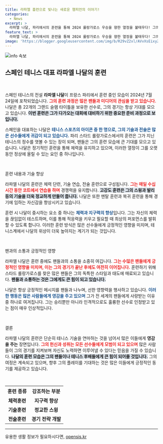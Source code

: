 ```yaml
---
title: 라파엘 훔련으로 빛나는 새로운 챔피언의 이야기!
categories:
  - News
excerpt: >
  라파엘 나달, 파리에서의 훈련을 통해 2024 롤랑가로스 우승을 향한 열정을 불태우다! 그의 비하인드 스토리가 궁금하다면 클릭하세요!
feature_text: >
  라파엘 나달, 파리에서의 훈련을 통해 2024 롤랑가로스 우승을 향한 열정을 불태우다! 그의 비하인드 스토리가 궁금하다면 클릭하세요!
image: 'https://blogger.googleusercontent.com/img/b/R29vZ2xl/AVvXsEixyZcFfHzMRdzZMjFBmAUKJYCLCGyLL1o632UiGVXcaFdKo_bkvkuCioo0uUKlGfBVcT3P84aROyZIXSBEx3Aw5nCQ3pTgDom1WDC4m8eifvWiAmWEEVb4x6G_l8C0QH225ldMjyaFvpxGEBGNO37VmDTDMHGhJPq73UglMfDca1-0aw/s1600/blogspot.png'
---
```


<p><img src="https://blogger.googleusercontent.com/img/b/R29vZ2xl/AVvXsEixyZcFfHzMRdzZMjFBmAUKJYCLCGyLL1o632UiGVXcaFdKo_bkvkuCioo0uUKlGfBVcT3P84aROyZIXSBEx3Aw5nCQ3pTgDom1WDC4m8eifvWiAmWEEVb4x6G_l8C0QH225ldMjyaFvpxGEBGNO37VmDTDMHGhJPq73UglMfDca1-0aw/s1600/blogspot.png" alt="info 속보" /></p>

<h2 data-ke-size="size26">스페인 테니스 대표 라파엘 나달의 훈련</h2>

<p data-ke-size="size16">&nbsp;</p>

<p>스페인 테니스의 전설 <b>라파엘 나달</b>이 프랑스 파리에서 훈련 중인 모습이 2024년 7월 24일에 포착되었습니다. <b><span style="color: #ee2323;">그의 훈련 과정은 많은 팬들과 미디어의 관심을 받고 있습니다.</span></b> 나달은 총 22개의 그랜드 슬램 타이틀을 보유한 선수로, 그의 경기는 항상 기대를 모으고 있습니다. <b><span style="background-color: #21538527;">이번 훈련은 그가 다가오는 대회에 대비하기 위한 중요한 준비 과정으로 보입니다.</span></b></p>

<p>스페인을 대표하는 나달은 <b><span style="color: #1a5490;">테니스 스포츠의 아이콘 중 한 명으로, 그의 기술과 전술은 많은 선수들에게 귀감이 되고 있습니다.</span></b> 파리 스타드 롤랑가로스에서의 훈련은 그가 지닌 테니스의 정수를 엿볼 수 있는 장이 되며, 팬들은 그의 훈련 모습에 큰 기대를 모으고 있습니다. 나달은 정기적인 훈련을 통해 체력을 유지하고 있으며, 이러한 열정이 그를 오랫동안 정상에 올릴 수 있는 요인 중 하나입니다.</p>

<p data-ke-size="size16">&nbsp;</p>

<p>훈련 내용과 기술 향상</p>

<p>라파엘 나달의 훈련은 체력 단련, 기술 연습, 전술 훈련으로 구성됩니다. <b><span style="color: #ee2323;">그는 매일 수십 시간 동안 코트에서 연습을 하며</span></b> 경쟁력을 유지합니다. <b><span style="background-color: #21538527;">고강도 훈련은 그의 스윙과 발리 등의 기술을 더욱 정교하게 만들어 줍니다.</span></b> 나달은 또한 멘탈 훈련과 복귀 훈련을 통해 경기에 임하는 자신감을 향상시키고 있습니다.</p>

<p>훈련 시 나달이 중시하는 요소 중 하나는 <b><span style="color: #1a5490;">체력과 지구력의 향상</span></b>입니다. 그는 자신의 체력을 끊임없이 테스트하며, 이를 통해 적응력을 키우고 필요할 때 최상의 퍼포먼스를 발휘할 수 있도록 합니다. 이러한 훈련 방식은 많은 선수들에게 긍정적인 영향을 미치며, 테니스계에서 나달의 위상이 더욱 높아지는 계기가 되는 것입니다.</p>

<p data-ke-size="size16">&nbsp;</p>

<p>팬과의 소통과 긍정적인 영향</p>

<p>라파엘 나달은 훈련 중에도 팬들과의 소통을 소중히 여깁니다. <b><span style="color: #ee2323;">그는 수많은 팬들에게 긍정적인 영향을 미치며, 이는 그의 경기가 끝난 후에도 여전히 이어집니다.</span></b> 훈련하기 위해 스타드 롤랑가로스를 찾은 많은 팬들은 그의 독특한 스타일과 태도에 매료되고 있습니다. <b><span style="background-color: #21538527;">팬들과 소통하는 것은 그에게도 큰 힘이 되고 있습니다.</span></b></p>

<p>나달은 항상 긍정적인 메시지를 팬들과 나누며, 선한 영향력을 행사하고 있습니다. <b><span style="color: #1a5490;">이러한 행동은 많은 사람들에게 영감을 주고 있으며</span></b> 그가 전 세계의 팬들에게 사랑받는 이유 중 하나로 여겨집니다. 그는 승리뿐만 아니라 인격적으로도 훌륭한 선수로 인정받고 있는 점이 매우 인상적입니다.</p>

<p data-ke-size="size16">&nbsp;</p>

<p>결론</p>

<p>라파엘 나달의 훈련은 단순히 테니스 기술을 연마하는 것을 넘어서 많은 이들에게 <b>영감을 주는</b> 장면입니다. <b><span style="color: #ee2323;">그의 헌신과 성취는 모든 선수들에게 모범이 되고 있으며</span></b> 많은 사람들이 그의 경기를 지켜보며 자신도 노력하면 이루어낼 수 있다는 믿음을 가질 수 있습니다. <b><span style="background-color: #21538527;">나달의 훈련 모습은 그의 팬들이나 테니스 후배들에게 큰 힘이 되어줄 것입니다.</span></b> 그의 여정은 계속되고 있으며, 향후 그의 플레이를 기대하는 것은 많은 이들에게 긍정적인 동기를 제공하고 있습니다. </p>

<p data-ke-size="size16">&nbsp;</p>

<table style="width:100%; border-collapse:collapse;">
  <tr>
    <th style="text-align: center; height: 34px;"><b>훈련 종류</b></th>
    <th style="text-align: center; height: 34px;"><b>강조하는 부분</b></th>
  </tr>
  <tr>
    <td style="text-align: center; height: 17px;"><b>체력훈련</b></td>
    <td style="text-align: center; height: 17px;"><b>지구력 향상</b></td>
  </tr>
  <tr>
    <td style="text-align: center; height: 17px;"><b>기술훈련</b></td>
    <td style="text-align: center; height: 17px;"><b>정교한 스윙</b></td>
  </tr>
  <tr>
    <td style="text-align: center; height: 17px;"><b>전술훈련</b></td>
    <td style="text-align: center; height: 17px;"><b>경기 전략 개발</b></td>
  </tr>
</table>

<hr>
유용한 생활 정보가 필요하시다면, <a href="https://opensis.kr" rel="dofollow">opensis.kr</a>


